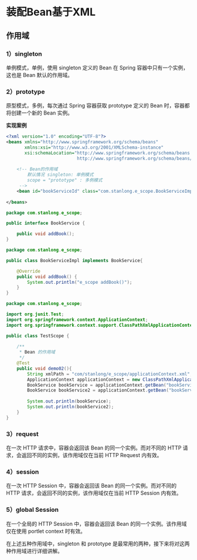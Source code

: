 # 装配Bean基于XML

## 作用域

### 1）singleton

单例模式，单例，使用 singleton 定义的 Bean 在 Spring 容器中只有一个实例，这也是 Bean 默认的作用域。

### 2）prototype

原型模式，多例，每次通过 Spring 容器获取 prototype 定义的 Bean 时，容器都将创建一个新的 Bean 实例。

**实现案例**

```xml
<?xml version="1.0" encoding="UTF-8"?>
<beans xmlns="http://www.springframework.org/schema/beans"
       xmlns:xsi="http://www.w3.org/2001/XMLSchema-instance"
       xsi:schemaLocation="http://www.springframework.org/schema/beans
        				   http://www.springframework.org/schema/beans/spring-beans.xsd">
        				   
    <!-- Bean的作用域
    	默认情况 singleton: 单例模式
    	scope = "prototype" : 多例模式
     -->
    <bean id="bookServiceId" class="com.stanlong.e_scope.BookServiceImpl" scope="prototype"></bean>
    
</beans>
```

```java
package com.stanlong.e_scope;

public interface BookService {

	public void addBook();
}
```

```java
package com.stanlong.e_scope;

public class BookServiceImpl implements BookService{

	@Override
	public void addBook() {
		System.out.println("e_scope addBook()");
	}
}
```

```java
package com.stanlong.e_scope;

import org.junit.Test;
import org.springframework.context.ApplicationContext;
import org.springframework.context.support.ClassPathXmlApplicationContext;

public class TestScope {
	
	/**
	 * Bean 的作用域
	 */
	@Test
	public void demo02(){
		String xmlPath = "com/stanlong/e_scope/applicationContext.xml";
		ApplicationContext applicationContext = new ClassPathXmlApplicationContext(xmlPath);
		BookService bookService = applicationContext.getBean("bookServiceId", BookService.class);
		BookService bookService2 = applicationContext.getBean("bookServiceId", BookService.class);
		
		System.out.println(bookService);
		System.out.println(bookService2);
	}	
}
```

### 3）request

在一次 HTTP 请求中，容器会返回该 Bean 的同一个实例。而对不同的 HTTP 请求，会返回不同的实例，该作用域仅在当前 HTTP Request 内有效。

### 4）session

在一次 HTTP Session 中，容器会返回该 Bean 的同一个实例。而对不同的 HTTP 请求，会返回不同的实例，该作用域仅在当前 HTTP Session 内有效。

### 5）global Session

在一个全局的 HTTP Session 中，容器会返回该 Bean 的同一个实例。该作用域仅在使用 portlet context 时有效。

在上述五种作用域中，singleton 和 prototype 是最常用的两种，接下来将对这两种作用域进行详细讲解。
